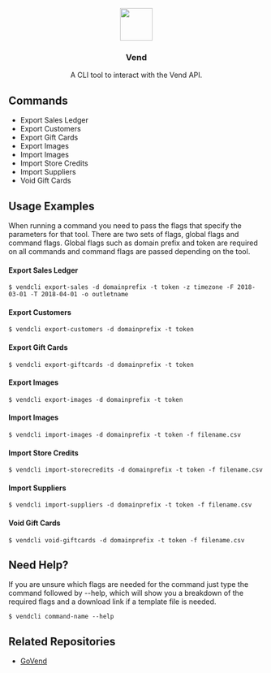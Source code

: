 <p align="center">
  <img src="https://cl.ly/qurB/greyicon.png" height="64">
  <h3 align="center">Vend</h3>
  <p align="center">A CLI tool to interact with the Vend API.<p></p>


## Commands

- Export Sales Ledger
- Export Customers
- Export Gift Cards
- Export Images
- Import Images
- Import Store Credits
- Import Suppliers
- Void Gift Cards

## Usage Examples

When running a command you need to pass the flags that specify the parameters for that tool. There are two sets of flags, global flags and command flags. Global flags such as domain prefix and token are required on all commands and command flags are passed depending on the tool.

#### Export Sales Ledger

	$ vendcli export-sales -d domainprefix -t token -z timezone -F 2018-03-01 -T 2018-04-01 -o outletname

#### Export Customers

	$ vendcli export-customers -d domainprefix -t token

#### Export Gift Cards

	$ vendcli export-giftcards -d domainprefix -t token

#### Export Images

	$ vendcli export-images -d domainprefix -t token

#### Import Images

	$ vendcli import-images -d domainprefix -t token -f filename.csv

#### Import Store Credits

	$ vendcli import-storecredits -d domainprefix -t token -f filename.csv

#### Import Suppliers

	$ vendcli import-suppliers -d domainprefix -t token -f filename.csv

#### Void Gift Cards

	$ vendcli void-giftcards -d domainprefix -t token -f filename.csv

## Need Help?

If you are unsure which flags are needed for the command just type the command followed by --help, which will show you a breakdown of the required flags and a download link if a template file is needed.

	$ vendcli command-name --help

## Related Repositories

- [GoVend](https://github.com/jackharrisonsherlock/govend)
